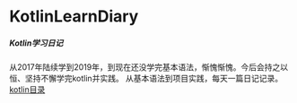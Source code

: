 # KotlinLearnDiary
##### Kotlin学习日记

从2017年陆续学到2019年，到现在还没学完基本语法，惭愧惭愧。今后会持之以恒、坚持不懈学完kotlin并实践。
从基本语法到项目实践，每天一篇日记记录。
[kotlin目录](https://github.com/rivenlee0/KotlinLearnDiary/tree/master/app/src/main/java/com/example/rivenlee/kotlin_learn_diary)
